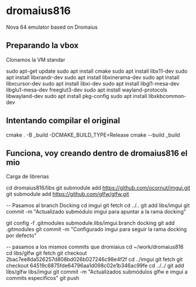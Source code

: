 # dromaius816
Nova 64 emulator based on Dromaius

## Preparando la vbox

Clonamos la VM standar

sudo apt-get update
sudo apt install cmake
sudo apt install libx11-dev
sudo apt install libxrandr-dev
sudo apt install libxinerama-dev
sudo apt install libxcursor-dev
sudo apt install libxi-dev
sudo apt install libgl1-mesa-dev libglu1-mesa-dev freeglut3-dev
sudo apt install wayland-protocols libwayland-dev
sudo apt install pkg-config
sudo apt install libxkbcommon-dev


## Intentando compilar el original

cmake . -B _build -DCMAKE_BUILD_TYPE=Release
cmake --build _build 

## Funciona, voy creando dentro de dromaius816 el mio
Carga de librerias

cd dromaius816/libs
git submodule add https://github.com/ocornut/imgui.git
git submodule add https://github.com/glfw/glfw.git

-- Pasamos al branch Docking
cd imgui
git fetch
cd ../..
git add libs/imgui
git commit -m "Actualizado submódulo imgui para apuntar a la rama docking"

git config -f .gitmodules submodule.libs/imgui.branch docking
git add .gitmodules
git commit -m "Configurado imgui para seguir la rama docking por defecto"

-- pasamos a los mismos commits que dromiaius
cd ~/work/dromaius816
cd libs/glfw
git fetch 
git checkout 2bac7ee8da526257d808bd026b027246c98e4f2f 
cd ../imgui
git fetch
git checkout 64519c6875fde64796aa1d098c02e1b346ac99fe
cd ../../
git add libs/glfw libs/imgui
git commit -m "Actualizados submódulos glfw e imgui a commits específicos"
git push

